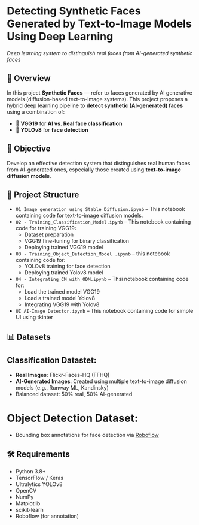 # Detecting Synthetic Faces Generated by Text-to-Image Models Using Deep Learning


*Deep learning system to distinguish real faces from AI-generated synthetic faces*

## 🧠 Overview

In this project **Synthetic Faces** — refer to faces generated by AI generative models (diffusion-based text-to-image systems). This project proposes a hybrid deep learning pipeline to **detect synthetic (AI-generated) faces** using a combination of:

- 🧩 **VGG19** for **AI vs. Real face classification**
- 🧩 **YOLOv8** for **face detection**


## 🎯 Objective

Develop an effective detection system that distinguishes real human faces from AI-generated ones, especially those created using **text-to-image diffusion models**.

## 📂 Project Structure

- `01_Image_generation_using_Stable_Diffusion.ipynb` – This notebook containing code for text-to-image diffusion models.
- `02 - Training_Classification_Model.ipynb` – This notebook containing code for training VGG19:
  - Dataset preparation
  - VGG19 fine-tuning for binary classification
  - Deploying trained VGG19 model
- `03 - Training_Object_Detection_Model .ipynb` – this notebook containing code for:
  - YOLOv8 training for face detection
  - Deploying trained Yolov8 model
- `04 - Integrating_CM_with_ODM.ipynb` – Thsi notebook containing code for:
  - Load the trained model VGG19
  - Load a trained model Yolov8
  - Integrating VGG19 with Yolov8
- `UI AI-Image Detector.ipynb` – This notebook containing code for simple UI using tkinter 
  

## 📊 Datasets

## Classification Datastet:
  - **Real Images**: Flickr-Faces-HQ (FFHQ)
  - **AI-Generated Images**: Created using multiple text-to-image diffusion models (e.g., Runway ML, Kandinsky)
  - Balanced dataset: 50% real, 50% AI-generated


    
# Object Detection Dataset:
   - Bounding box annotations for face detection via [Roboflow](https://roboflow.com/)

## 🛠️ Requirements

- Python 3.8+
- TensorFlow / Keras
- Ultralytics YOLOv8
- OpenCV
- NumPy
- Matplotlib
- scikit-learn
- Roboflow (for annotation)
